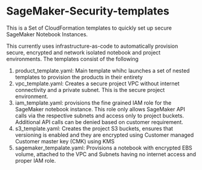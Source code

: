 # SageMaker-Security-templates
This is a Set of CloudFormation templates to quickly set up secure SageMaker Notebook Instances.

This currently uses infrastructure-as-code to automatically provision secure, encrypted and network isolated notebook and project environments. The templates consist of the following

1. product_template.yaml: Main template whihc launches a set of nested templates to provision the products in their entirety
2. vpc_template.yaml: Creates a secure project VPC without internet connectivity and a private subnet. This is the secure project environment.
3. iam_template.yaml: provisions the fine grained IAM role for the SageMaker notebook instance. This role only allows SageMaker API calls via the respective subnets and access only to project buckets. Additional API calls can be denied based on customer requirement.
4. s3_template.yaml: Creates the project S3 buckets, ensures that versioning is enabled and they are encrypted using Customer managed Customer master key (CMK) using KMS
5. sagemaker_tempalate.yaml: Provisions a notebook with encrypted EBS volume, attached to the VPC and Subnets having no internet access and proper IAM role. 
